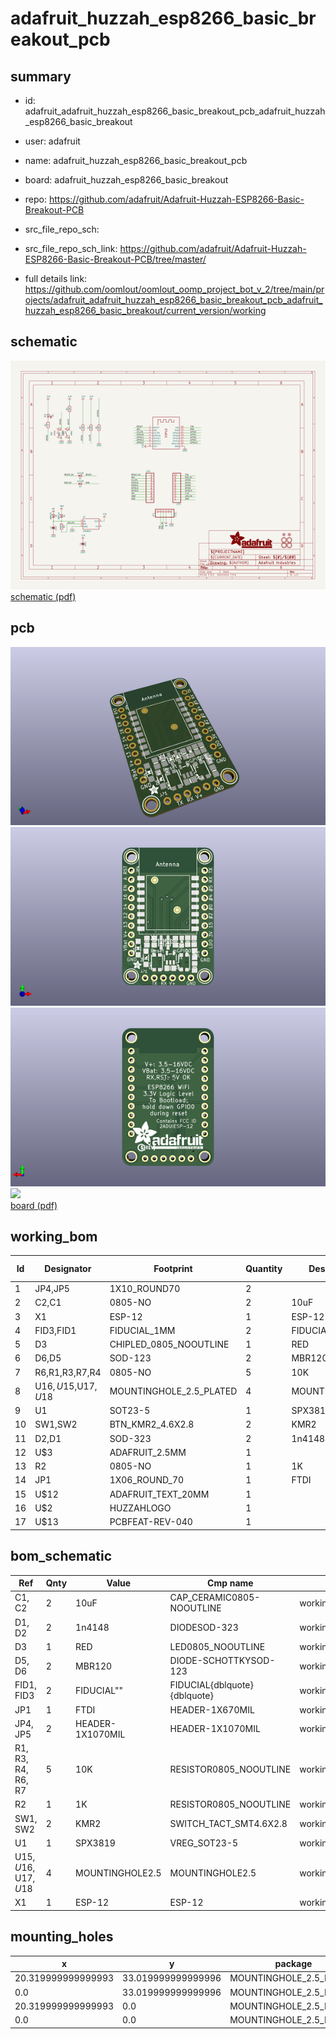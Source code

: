 # adafruit_huzzah_esp8266_basic_breakout_pcb
 
## summary 
* id: adafruit_adafruit_huzzah_esp8266_basic_breakout_pcb_adafruit_huzzah_esp8266_basic_breakout
* user: adafruit
* name: adafruit_huzzah_esp8266_basic_breakout_pcb
* board: adafruit_huzzah_esp8266_basic_breakout
* repo: https://github.com/adafruit/Adafruit-Huzzah-ESP8266-Basic-Breakout-PCB



* src_file_repo_sch: 
* src_file_repo_sch_link: https://github.com/adafruit/Adafruit-Huzzah-ESP8266-Basic-Breakout-PCB/tree/master/
* full details link: https://github.com/oomlout/oomlout_oomp_project_bot_v_2/tree/main/projects/adafruit_adafruit_huzzah_esp8266_basic_breakout_pcb_adafruit_huzzah_esp8266_basic_breakout/current_version/working  

## schematic  
![](working_schematic_600.png)  
[schematic (pdf)](working_schematic.pdf)  

## pcb  
![](working_3d_600.png) 
![](working_3d_front_600.png)  
![](working_3d_back_600.png)  
![](working_600.png)  
[board (pdf)](working.pdf)  

## working_bom
| Id | Designator | Footprint | Quantity | Designation | Supplier and ref |  | None | 
| --- | --- | --- | --- | --- | --- | --- | --- | 
| 1 | JP4,JP5 | 1X10_ROUND70 | 2 |  |  |  | [''] | 
| 2 | C2,C1 | 0805-NO | 2 | 10uF |  |  | [''] | 
| 3 | X1 | ESP-12 | 1 | ESP-12 |  |  | [''] | 
| 4 | FID3,FID1 | FIDUCIAL_1MM | 2 | FIDUCIAL" |  |  | [''] | 
| 5 | D3 | CHIPLED_0805_NOOUTLINE | 1 | RED |  |  | [''] | 
| 6 | D6,D5 | SOD-123 | 2 | MBR120 |  |  | [''] | 
| 7 | R6,R1,R3,R7,R4 | 0805-NO | 5 | 10K |  |  | [''] | 
| 8 | U$16,U$15,U$17,U$18 | MOUNTINGHOLE_2.5_PLATED | 4 | MOUNTINGHOLE2.5 |  |  | [''] | 
| 9 | U1 | SOT23-5 | 1 | SPX3819 |  |  | [''] | 
| 10 | SW1,SW2 | BTN_KMR2_4.6X2.8 | 2 | KMR2 |  |  | [''] | 
| 11 | D2,D1 | SOD-323 | 2 | 1n4148 |  |  | [''] | 
| 12 | U$3 | ADAFRUIT_2.5MM | 1 |  |  |  | [''] | 
| 13 | R2 | 0805-NO | 1 | 1K |  |  | [''] | 
| 14 | JP1 | 1X06_ROUND_70 | 1 | FTDI |  |  | [''] | 
| 15 | U$12 | ADAFRUIT_TEXT_20MM | 1 |  |  |  | [''] | 
| 16 | U$2 | HUZZAHLOGO | 1 |  |  |  | [''] | 
| 17 | U$13 | PCBFEAT-REV-040 | 1 |  |  |  | [''] | 


## bom_schematic
| Ref | Qnty | Value | Cmp name | Footprint | Description | Vendor | DNP | 
| --- | --- | --- | --- | --- | --- | --- | --- | 
| C1, C2 | 2 | 10uF | CAP_CERAMIC0805-NOOUTLINE | working:0805-NO |  |  |  | 
| D1, D2 | 2 | 1n4148 | DIODESOD-323 | working:SOD-323 |  |  |  | 
| D3 | 1 | RED | LED0805_NOOUTLINE | working:CHIPLED_0805_NOOUTLINE |  |  |  | 
| D5, D6 | 2 | MBR120 | DIODE-SCHOTTKYSOD-123 | working:SOD-123 |  |  |  | 
| FID1, FID3 | 2 | FIDUCIAL"" | FIDUCIAL{dblquote}{dblquote} | working:FIDUCIAL_1MM |  |  |  | 
| JP1 | 1 | FTDI | HEADER-1X670MIL | working:1X06_ROUND_70 |  |  |  | 
| JP4, JP5 | 2 | HEADER-1X1070MIL | HEADER-1X1070MIL | working:1X10_ROUND70 |  |  |  | 
| R1, R3, R4, R6, R7 | 5 | 10K | RESISTOR0805_NOOUTLINE | working:0805-NO |  |  |  | 
| R2 | 1 | 1K | RESISTOR0805_NOOUTLINE | working:0805-NO |  |  |  | 
| SW1, SW2 | 2 | KMR2 | SWITCH_TACT_SMT4.6X2.8 | working:BTN_KMR2_4.6X2.8 |  |  |  | 
| U1 | 1 | SPX3819 | VREG_SOT23-5 | working:SOT23-5 |  |  |  | 
| U$15, U$16, U$17, U$18 | 4 | MOUNTINGHOLE2.5 | MOUNTINGHOLE2.5 | working:MOUNTINGHOLE_2.5_PLATED |  |  |  | 
| X1 | 1 | ESP-12 | ESP-12 | working:ESP-12 |  |  |  | 


## mounting_holes
| x | y | package | value | ref | size | 
| --- | --- | --- | --- | --- | --- | 
| 20.319999999999993 | 33.019999999999996 | MOUNTINGHOLE_2.5_PLATED | MOUNTINGHOLE2.5 | U$15 | m3 | 
| 0.0 | 33.019999999999996 | MOUNTINGHOLE_2.5_PLATED | MOUNTINGHOLE2.5 | U$16 | m3 | 
| 20.319999999999993 | 0.0 | MOUNTINGHOLE_2.5_PLATED | MOUNTINGHOLE2.5 | U$17 | m3 | 
| 0.0 | 0.0 | MOUNTINGHOLE_2.5_PLATED | MOUNTINGHOLE2.5 | U$18 | m3 | 


